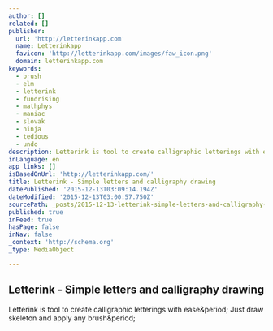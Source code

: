 ```yaml
---
author: []
related: []
publisher:
  url: 'http://letterinkapp.com'
  name: Letterinkapp
  favicon: 'http://letterinkapp.com/images/faw_icon.png'
  domain: letterinkapp.com
keywords:
  - brush
  - elm
  - letterink
  - fundrising
  - mathphys
  - maniac
  - slovak
  - ninja
  - tedious
  - undo
description: Letterink is tool to create calligraphic letterings with ease. Just draw skeleton and apply any brush.
inLanguage: en
app_links: []
isBasedOnUrl: 'http://letterinkapp.com/'
title: Letterink - Simple letters and calligraphy drawing
datePublished: '2015-12-13T03:09:14.194Z'
dateModified: '2015-12-13T03:00:57.750Z'
sourcePath: _posts/2015-12-13-letterink-simple-letters-and-calligraphy-drawing.md
published: true
inFeed: true
hasPage: false
inNav: false
_context: 'http://schema.org'
_type: MediaObject

---
```

<article style=""><h1>Letterink - Simple letters and calligraphy drawing</h1><p>Letterink is tool to create calligraphic letterings with ease&amp;period; Just draw skeleton and apply any brush&amp;period;</p></article>